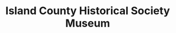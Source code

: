 ---
layout: repo
title: "Island County Historical Society Museum"
id: 25616
permalink: repos/25616/
---
